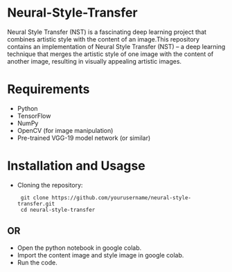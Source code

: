 # Neural-Style-Transfer
Neural Style Transfer (NST) is a fascinating deep learning project that combines artistic style with the content of an image.This repository contains an implementation of Neural Style Transfer (NST) – a deep learning technique that merges the artistic style of one image with the content of another image, resulting in visually appealing artistic images.

# Requirements
* Python
* TensorFlow 
* NumPy
* OpenCV (for image manipulation)
* Pre-trained VGG-19 model network (or similar)

# Installation and Usagse
* Cloning the repository:
  ```shell
   git clone https://github.com/yourusername/neural-style-transfer.git
   cd neural-style-transfer
## OR ##
* Open the python notebook in google colab.
* Import the content image and style image in google colab.
* Run the code.
